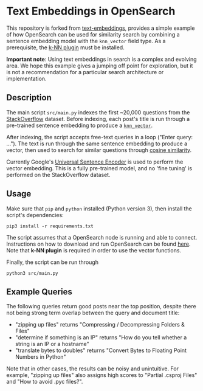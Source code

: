 # Text Embeddings in OpenSearch

This repository is forked from [text-embeddings](https://github.com/jtibshirani/text-embeddings), provides a simple example of how OpenSearch can be used for similarity
search by combining a sentence embedding model with the `knn_vector` field type. As a prerequisite, the [k-NN plugin](https://github.com/opensearch-project/k-NN) must be installed.

**Important note**: Using text embeddings in search is a complex and evolving area. We hope
this example gives a jumping off point for exploration, but it is not a recommendation for
a particular search architecture or implementation.

## Description

The main script `src/main.py` indexes the first ~20,000 questions from the
[StackOverflow](https://github.com/elastic/rally-tracks/tree/master/so)
dataset. Before indexing, each post's title is run through a pre-trained sentence embedding to
produce a [`knn_vector`](https://opensearch.org/docs/latest/search-plugins/knn/knn-index/).

After indexing, the script accepts free-text queries in a loop ("Enter query: ..."). The text is run
through the same sentence embedding to produce a vector, then used to search for similar questions
through [cosine similarity](https://opensearch.org/docs/latest/search-plugins/knn/approximate-knn/).

Currently Google's [Universal Sentence Encoder](https://tfhub.dev/google/universal-sentence-encoder/2) is used
to perform the vector embedding. This is a fully pre-trained model, and no 'fine tuning' is performed
on the StackOverflow dataset.

## Usage

Make sure that `pip` and `python` installed (Python version 3), then install the script's dependencies:

```
pip3 install -r requirements.txt
```

The script assumes that a OpenSearch node is running and able to connect. Instructions on how
to download and run OpenSearch can be found [here](https://opensearch.org/).
Note that **k-NN plugin** is required in order to use the vector functions.

Finally, the script can be run through

```
python3 src/main.py
```

## Example Queries

The following queries return good posts near the top position, despite there not being strong term
overlap between the query and document title:
- "zipping up files" returns "Compressing / Decompressing Folders & Files"
- "determine if something is an IP" returns "How do you tell whether a string is an IP or a hostname"
- "translate bytes to doubles" returns "Convert Bytes to Floating Point Numbers in Python"

Note that in other cases, the results can be noisy and unintuitive. For example, "zipping up files" also assigns high scores to "Partial .csproj Files" and "How to avoid .pyc files?".
